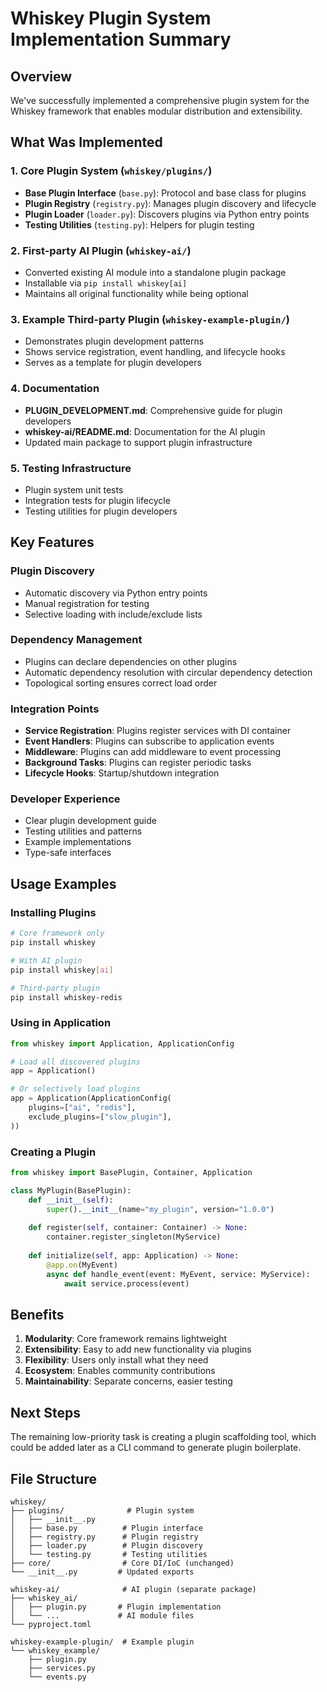 # Whiskey Plugin System Implementation Summary

## Overview

We've successfully implemented a comprehensive plugin system for the Whiskey framework that enables modular distribution and extensibility.

## What Was Implemented

### 1. Core Plugin System (`whiskey/plugins/`)
- **Base Plugin Interface** (`base.py`): Protocol and base class for plugins
- **Plugin Registry** (`registry.py`): Manages plugin discovery and lifecycle
- **Plugin Loader** (`loader.py`): Discovers plugins via Python entry points
- **Testing Utilities** (`testing.py`): Helpers for plugin testing

### 2. First-party AI Plugin (`whiskey-ai/`)
- Converted existing AI module into a standalone plugin package
- Installable via `pip install whiskey[ai]`
- Maintains all original functionality while being optional

### 3. Example Third-party Plugin (`whiskey-example-plugin/`)
- Demonstrates plugin development patterns
- Shows service registration, event handling, and lifecycle hooks
- Serves as a template for plugin developers

### 4. Documentation
- **PLUGIN_DEVELOPMENT.md**: Comprehensive guide for plugin developers
- **whiskey-ai/README.md**: Documentation for the AI plugin
- Updated main package to support plugin infrastructure

### 5. Testing Infrastructure
- Plugin system unit tests
- Integration tests for plugin lifecycle
- Testing utilities for plugin developers

## Key Features

### Plugin Discovery
- Automatic discovery via Python entry points
- Manual registration for testing
- Selective loading with include/exclude lists

### Dependency Management
- Plugins can declare dependencies on other plugins
- Automatic dependency resolution with circular dependency detection
- Topological sorting ensures correct load order

### Integration Points
- **Service Registration**: Plugins register services with DI container
- **Event Handlers**: Plugins can subscribe to application events
- **Middleware**: Plugins can add middleware to event processing
- **Background Tasks**: Plugins can register periodic tasks
- **Lifecycle Hooks**: Startup/shutdown integration

### Developer Experience
- Clear plugin development guide
- Testing utilities and patterns
- Example implementations
- Type-safe interfaces

## Usage Examples

### Installing Plugins
```bash
# Core framework only
pip install whiskey

# With AI plugin
pip install whiskey[ai]

# Third-party plugin
pip install whiskey-redis
```

### Using in Application
```python
from whiskey import Application, ApplicationConfig

# Load all discovered plugins
app = Application()

# Or selectively load plugins
app = Application(ApplicationConfig(
    plugins=["ai", "redis"],
    exclude_plugins=["slow_plugin"],
))
```

### Creating a Plugin
```python
from whiskey import BasePlugin, Container, Application

class MyPlugin(BasePlugin):
    def __init__(self):
        super().__init__(name="my_plugin", version="1.0.0")
    
    def register(self, container: Container) -> None:
        container.register_singleton(MyService)
    
    def initialize(self, app: Application) -> None:
        @app.on(MyEvent)
        async def handle_event(event: MyEvent, service: MyService):
            await service.process(event)
```

## Benefits

1. **Modularity**: Core framework remains lightweight
2. **Extensibility**: Easy to add new functionality via plugins
3. **Flexibility**: Users only install what they need
4. **Ecosystem**: Enables community contributions
5. **Maintainability**: Separate concerns, easier testing

## Next Steps

The remaining low-priority task is creating a plugin scaffolding tool, which could be added later as a CLI command to generate plugin boilerplate.

## File Structure

```
whiskey/
├── plugins/              # Plugin system
│   ├── __init__.py
│   ├── base.py          # Plugin interface
│   ├── registry.py      # Plugin registry
│   ├── loader.py        # Plugin discovery
│   └── testing.py       # Testing utilities
├── core/                # Core DI/IoC (unchanged)
└── __init__.py         # Updated exports

whiskey-ai/              # AI plugin (separate package)
├── whiskey_ai/
│   ├── plugin.py       # Plugin implementation
│   └── ...             # AI module files
└── pyproject.toml

whiskey-example-plugin/  # Example plugin
└── whiskey_example/
    ├── plugin.py
    ├── services.py
    └── events.py
```